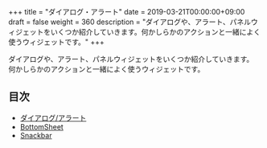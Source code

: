 +++
title = "ダイアログ・アラート"
date = 2019-03-21T00:00:00+09:00
draft = false
weight = 360
description = "ダイアログや、アラート、パネルウィジェットをいくつか紹介していきます。何かしらかのアクションと一緒によく使うウィジェットです。"
+++

ダイアログや、アラート、パネルウィジェットをいくつか紹介していきます。  
何かしらかのアクションと一緒によく使うウィジェットです。  

## 目次

- [ダイアログ/アラート](simpledialog)
- [BottomSheet](bottomsheet)
- [Snackbar](snackbar)
